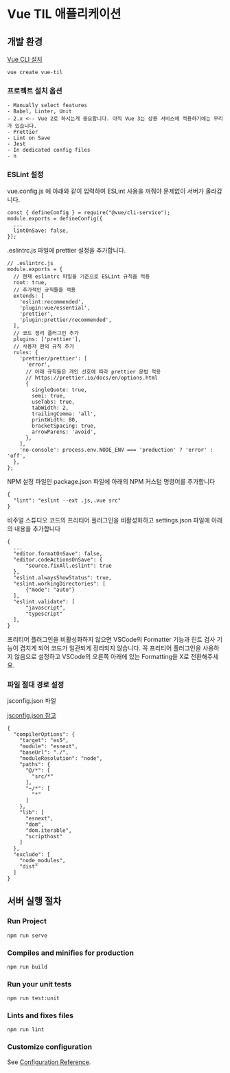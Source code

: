 # Vue TIL 애플리케이션

## 개발 환경

[Vue CLI 설치](https://cli.vuejs.org/guide/installation.html)

```
vue create vue-til
```

### 프로젝트 설치 옵션
```
- Manually select features
- Babel, Linter, Unit
- 2.x <-- Vue 2로 하시는게 중요합니다. 아직 Vue 3는 상용 서비스에 적용하기에는 무리가 있습니다.
- Prettier
- Lint on Save
- Jest
- In dedicated config files
- n
```

### ESLint 설정

vue.config.js 에 아래와 같이 입력하여 ESLint 사용을 꺼줘야 문제없이 서버가 올라갑니다.

```
const { defineConfig } = require("@vue/cli-service");
module.exports = defineConfig({
  ...
  lintOnSave: false,
});

```

.eslintrc.js 파일에 prettier 설정을 추가합니다.

```
// .eslintrc.js
module.exports = {
  // 현재 eslintrc 파일을 기준으로 ESLint 규칙을 적용
  root: true,
  // 추가적인 규칙들을 적용
  extends: [
    'eslint:recommended',
    'plugin:vue/essential',
    'prettier',
    'plugin:prettier/recommended',
  ],
  // 코드 정리 플러그인 추가
  plugins: ['prettier'],
  // 사용자 편의 규칙 추가
  rules: {
    'prettier/prettier': [
      'error',
      // 아래 규칙들은 개인 선호에 따라 prettier 문법 적용
      // https://prettier.io/docs/en/options.html
      {
        singleQuote: true,
        semi: true,
        useTabs: true,
        tabWidth: 2,
        trailingComma: 'all',
        printWidth: 80,
        bracketSpacing: true,
        arrowParens: 'avoid',
      },
    ],
    'no-console': process.env.NODE_ENV === 'production' ? 'error' : 'off',
  },
};
```

NPM 설정 파일인 package.json 파일에 아래의 NPM 커스텀 명령어를 추가합니다

```
{
  "lint": "eslint --ext .js,.vue src"
}
```

비주얼 스튜디오 코드의 프리티어 플러그인을 비활성화하고 settings.json 파일에 아래의 내용을 추가합니다

```
{
  ...
  "editor.formatOnSave": false,
  "editor.codeActionsOnSave": {
      "source.fixAll.eslint": true
  },
  "eslint.alwaysShowStatus": true,
  "eslint.workingDirectories": [
      {"mode": "auto"}
  ],
  "eslint.validate": [
      "javascript",
      "typescript"
  ],
}
```

프리티어 플러그인을 비활성화하지 않으면 VSCode의 Formatter 기능과 린트 검사 기능이 겹치게 되어 코드가 일관되게 정리되지 않습니다. 
꼭 프리티어 플러그인을 사용하지 않음으로 설정하고 VSCode의 오른쪽 아래에 있는 Formatting을 X로 전환해주세요.


### 파일 절대 경로 설정

jsconfig.json 파일

[jsconfig.json 참고](https://code.visualstudio.com/docs/languages/jsconfig)

```
{
  "compilerOptions": {
    "target": "es5",
    "module": "esnext",
    "baseUrl": "./",
    "moduleResolution": "node",
    "paths": {
      "@/*": [
        "src/*"
      ],
      "~/*": [
        "*"
      ]
    },
    "lib": [
      "esnext",
      "dom",
      "dom.iterable",
      "scripthost"
    ]
  },
  "exclude": [
    "node_modules",
    "dist"
  ]
}
```

## 서버 실행 절차

### Run Project
```
npm run serve
```

### Compiles and minifies for production
```
npm run build
```

### Run your unit tests
```
npm run test:unit
```

### Lints and fixes files
```
npm run lint
```

### Customize configuration
See [Configuration Reference](https://cli.vuejs.org/config/).
